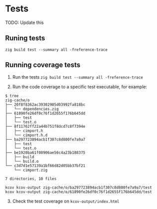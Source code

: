 # Tests
TODO: Update this
## Runing tests
`zig build test --summary all -freference-trace`

## Running coverage tests
1. Run the tests
`zig build test --summary all -freference-trace`

2. Run the code coverage to a specific test executable, for example:
```
$ tree
zig-cache/o
├── 20f8f8362ac39302905d03992fa818bc
│   └── dependencies.zig
├── 61890fe26df0c76f1d2655f176b645dd
│   ├── test
│   └── test.o
├── 8f11762ff22a44b751f8dcd7c8f7394e
│   ├── cimport.h
│   └── cimport.h.d
├── ba297723894acb1f307c8d800fe7a9a7
│   ├── test
│   └── test.o
├── be1928ba61f08906ae56c4a23b188375
│   ├── build
│   └── build.o
└── c3d7d1e57139a1bf66d82d05bb37bf21
    └── cimport.zig

7 directories, 10 files
```

`kcov kcov-output zig-cache/o/ba297723894acb1f307c8d800fe7a9a7/test`
`kcov kcov-output zig-cache/o/61890fe26df0c76f1d2655f176b645dd/test`

3. Check the test coverage on `kcov-output/index.html`
